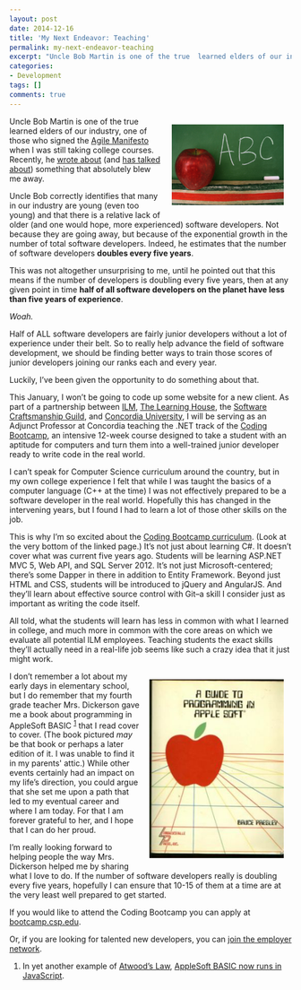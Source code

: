 ```yaml
---
layout: post
date: 2014-12-16
title: 'My Next Endeavor: Teaching'
permalink: my-next-endeavor-teaching
excerpt: "Uncle Bob Martin is one of the true  learned elders of our industry, one of those who signed the Agile  Manifesto when I was still taking college courses. Recently, he wrote  about (and has  talked about) something that absolutely blew me away.\r\n\r\nUncle Bob correctly  identifies that many in our industry are young (even too young) and that there is  a relative lack of older (and one would hope, more experienced) software developers.  Not because they are going away, but because of the exponential growth in the number  of total software developers. Indeed, he estimates that the number of software developers  doubles every five years.\r\n\r\nThis was not altogether unsurprising  to me, until he pointed out that this means if the number of developers is doubling  every five years, then at any given point in time half of all software developers  on the planet have less than five years of experience.\r\n\r\nWoah.\r\n\r\n"
categories:
- Development
tags: []
comments: true
---
```


<div style="float:right;width:200px;margin:1em;">
<img src="/images/teaching..-300x217.png" />
</div>

Uncle Bob Martin is one of the true learned elders of our industry, one of those who signed the [Agile Manifesto](http://agilemanifesto.org/) when I was still taking college courses. Recently, he [wrote about](http://blog.cleancoder.com/uncle-bob/2014/06/20/MyLawn.html) (and [has talked about](https://skillsmatter.com/skillscasts/5224-the-future-of-agile-if-any)) something that absolutely blew me away.

Uncle Bob correctly identifies that many in our industry are young (even too young) and that there is a relative lack of older (and one would hope, more experienced) software developers. Not because they are going away, but because of the exponential growth in the number of total software developers. Indeed, he estimates that the number of software developers **doubles every five years**.

This was not altogether unsurprising to me, until he pointed out that this means if the number of developers is doubling every five years, then at any given point in time **half of all software developers on the planet have less than five years of experience**.

*Woah.*

Half of ALL software developers are fairly junior developers without a lot of experience under their belt. So to really help advance the field of software development, we should be finding better ways to train those scores of junior developers joining our ranks each and every year.

Luckily, I’ve been given the opportunity to do something about that.

This January, I won’t be going to code up some website for a new client. As part of a partnership between [ILM](http://www.ilmservice.com), [The Learning House](http://www.learninghouse.com/), the [Software Craftsmanship Guild](http://www.swcguild.com/), and [Concordia University](http://www.csp.edu/), I will be serving as an Adjunct Professor at Concordia teaching the .NET track of the [Coding Bootcamp](http://bootcamp.csp.edu/), an intensive 12-week course designed to take a student with an aptitude for computers and turn them into a well-trained junior developer ready to write code in the real world.

I can’t speak for Computer Science curriculum around the country, but in my own college experience I felt that while I was taught the basics of a computer language (C++ at the time) I was not effectively prepared to be a software developer in the real world. Hopefully this has changed in the intervening years, but I found I had to learn a lot of those other skills on the job.

This is why I’m so excited about the [Coding Bootcamp curriculum](http://bootcamp.csp.edu/program/). (Look at the very bottom of the linked page.) It’s not just about learning C\#. It doesn’t cover what was current five years ago. Students will be learning ASP.NET MVC 5, Web API, and SQL Server 2012. It’s not just Microsoft-centered; there’s some Dapper in there in addition to Entity Framework. Beyond just HTML and CSS, students will be introduced to jQuery and AngularJS. And they’ll learn about effective source control with Git–a skill I consider just as important as writing the code itself.

All told, what the students will learn has less in common with what I learned in college, and much more in common with the core areas on which we evaluate all potential ILM employees. Teaching students the exact skills they’ll actually need in a real-life job seems like such a crazy idea that it just might work.

<div style="float:right;width:240px;margin:1em;">
<img src="/images/applesoft.jpg" />
</div>

I don’t remember a lot about my early days in elementary school, but I do remember that my fourth grade teacher Mrs. Dickerson gave me a book about programming in AppleSoft BASIC <sup>[1](#footnote-1)</sup> that I read cover to cover. (The book pictured *may* be that book or perhaps a later edition of it. I was unable to find it in my parents' attic.) While other events certainly had an impact on my life’s direction, you could argue that she set me upon a path that led to my eventual career and where I am today. For that I am forever grateful to her, and I hope that I can do her proud.

I’m really looking forward to helping people the way Mrs. Dickerson helped me by sharing what I love to do. If the number of software developers really is doubling every five years, hopefully I can ensure that 10-15 of them at a time are at the very least well prepared to get started.

If you would like to attend the Coding Bootcamp you can apply at [bootcamp.csp.edu](http://bootcamp.csp.edu).

Or, if you are looking for talented new developers, you can [join the employer network](http://bootcamp.csp.edu/employer-network/).

1.  In yet another example of [Atwood’s Law](http://blog.codinghorror.com/the-principle-of-least-power/), [AppleSoft BASIC now runs in JavaScript](http://www.calormen.com/jsbasic/).
